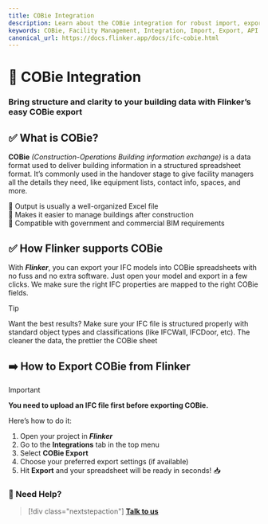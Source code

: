 ```yaml
---
title: COBie Integration
description: Learn about the COBie integration for robust import, export, and API features to streamline your facility management processes.
keywords: COBie, Facility Management, Integration, Import, Export, API
canonical_url: https://docs.flinker.app/docs/ifc-cobie.html
---
```


# 📘 COBie Integration

### Bring structure and clarity to your building data with Flinker’s easy COBie export

## ✅ What is COBie?
**COBie** *(Construction-Operations Building information exchange)* is a data format used to deliver building information in a structured spreadsheet format. It’s commonly used in the handover stage to give facility managers all the details they need, like equipment lists, contact info, spaces, and more.<br>

🔹 Output is usually a well-organized Excel file<br>
🔹 Makes it easier to manage buildings after construction<br>
🔹 Compatible with government and commercial BIM requirements<br>

## ✅ How Flinker supports COBie
With ***Flinker***, you can export your IFC models into COBie spreadsheets with no fuss and no extra software. Just open your model and export in a few clicks. We make sure the right IFC properties are mapped to the right COBie fields.

> [!TIP]
> Want the best results? Make sure your IFC file is structured properly with standard object types and classifications (like IFCWall, IFCDoor, etc). The cleaner the data, the prettier the COBie sheet

## ➡️ How to Export COBie from Flinker

> [!IMPORTANT]
> **You need to upload an IFC file first before exporting COBie.**

Here’s how to do it:
1. Open your project in ***Flinker***
2. Go to the **Integrations** tab in the top menu
3. Select **COBie Export**
4. Choose your preferred export settings (if available)
5. Hit **Export** and your spreadsheet will be ready in seconds! 📥

### 💬 Need Help?

> [!div class="nextstepaction"]
> [**Talk to us**](https://outlook.office365.com/book/SupportConsultingonlinemeeting@flinker.app/)


<br><br><br><br><br><br><br><br><br><br><br><br><br><br><br><br><br><br><br><br><br><br><br><br>
